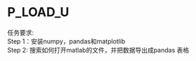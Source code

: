 # P_LOAD_U
任务要求:    
Step 1：安装numpy，pandas和matplotlib  
Step 2: 搜索如何打开matlab的文件，并把数据导出成pandas 表格  

